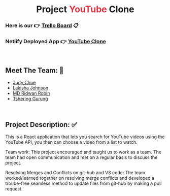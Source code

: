 **<h1 align='center'>Project <span style='color: #dc3545'>YouTube</span> Clone</h1>**

### **Here is our** 👉 [Trello Board](https://trello.com/b/lV2ZJ4XW) 📋

### **Netlify Deployed App** 👉 [YouTube Clone](https://youtube-404.netlify.app/)

<br/>

## **Meet The Team:** 💪

- [Judy Chue](https://github.com/judychuepursuit)
- [Lakisha Johnson](https://github.com/lakishaJohnson)
- [MD Ridwan Robin](https://github.com/RK-404)
- [Tshering Gurung](https://github.com/teegrg)

<br/>

## **Project Description:** ✅

This is a React application that lets you search for YouTube videos using the YouTube API, you then can choose a video from a list to watch.

Team work: This project encouraged and taught us to work as a team. The team had open communication and met on a regular basis to discuss the project.

Resolving Merges and Conflicts on git-hub and VS code: The team worked/learned together on resolving merge conflicts and developed a troube-free seamless method to update files from git-hub by making a pull request.
